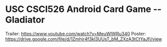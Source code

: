 # USC CSCI526 Android Card Game -- Gladiator

Trailer: https://www.youtube.com/watch?v=MeuWIWRu340
Poster: https://drive.google.com/file/d/1Zmhjr4f3kl3UUsT_bM_ZXzA3tCtYaJfi/view
